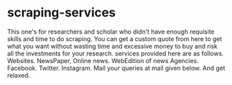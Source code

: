 # scraping-services
This one's for researchers and scholar who didn't have enough requisite skills and time to do scraping.
You can get a custom quote from here to get what you want without wasting time and excessive money to buy and risk all the investments for your research.
services provided here are as follows.
Websites. NewsPaper, Online news. WebEdition of news Agencies. Facebook. Twitter. Instagram.
Mail your queries at mail given below. And get relaxed.

